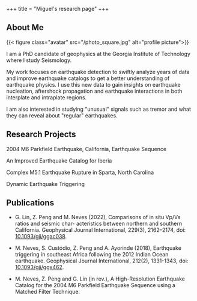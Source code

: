 +++
title = "Miguel's research page"
+++

## About Me

{{< figure class="avatar" src="/photo_square.jpg" alt="profile picture">}}

I am a PhD candidate of geophysics at the Georgia Institute of Technology where I study Seismology.

My work focuses on earthquake detection to swiftly analyze years of data and improve earthquake catalogs to get a better understanding of earthquake physics. I use this new data to gain insights on earthquake nucleation, aftershock propagation and earthquake interactions in both interplate and intraplate regions.

I am also interested in studying "unusual" signals such as tremor and what they can reveal about "regular" earthquakes.

## Research Projects

2004 M6 Parkfield Earthquake, California, Earthquake Sequence

An Improved Earthquake Catalog for Iberia

Complex M5.1 Earthquake Rupture in Sparta, North Carolina

Dynamic Earthquake Triggering

## Publications

+ G. Lin, Z. Peng and M. Neves (2022), Comparisons of in situ Vp/Vs ratios and seismic char- acteristics between northern and southern California. Geophysical Journal International, 229(3), 2162–2174, doi: [10.1093/gji/ggac038](https://10.1093/gji/ggac038).

+ M. Neves, S. Custódio, Z. Peng and A. Ayorinde (2018), Earthquake triggering in southeast Africa following the 2012 Indian Ocean earthquake. Geophysical Journal International, 212(2), 1331-1343, doi: [10.1093/gji/ggx462](https://10.1093/gji/ggx462).

+ M. Neves, Z. Peng and G. Lin (in rev.), A High-Resolution Earthquake Catalog for the 2004 M6 Parkfield Earthquake Sequence using a Matched Filter Technique.
